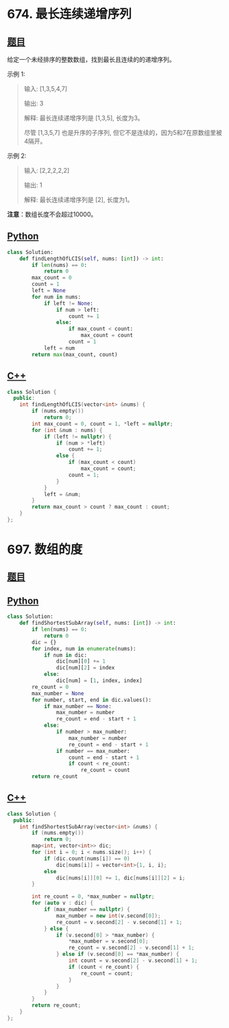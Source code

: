 # 674. 最长连续递增序列

## [题目](https://leetcode-cn.com/problems/longest-continuous-increasing-subsequence/)

给定一个未经排序的整数数组，找到最长且连续的的递增序列。

示例 1:

> 输入: [1,3,5,4,7]
>
> 输出: 3
>
> 解释: 最长连续递增序列是 [1,3,5], 长度为3。
>
> 尽管 [1,3,5,7] 也是升序的子序列, 但它不是连续的，因为5和7在原数组里被4隔开。 

示例 2:

> 输入: [2,2,2,2,2]
>
> 输出: 1
>
> 解释: 最长连续递增序列是 [2], 长度为1。

**注意**：数组长度不会超过10000。



## [Python](./674.%20最长连续递增序列.py)

```python
class Solution:
    def findLengthOfLCIS(self, nums: [int]) -> int:
        if len(nums) == 0:
            return 0
        max_count = 0
        count = 1
        left = None
        for num in nums:
            if left != None:
                if num > left:
                    count += 1
                else:
                    if max_count < count:
                        max_count = count
                    count = 1
            left = num
        return max(max_count, count)
```



## [C++](./674.%20最长连续递增序列.cc)

```c++
class Solution {
  public:
    int findLengthOfLCIS(vector<int> &nums) {
        if (nums.empty())
            return 0;
        int max_count = 0, count = 1, *left = nullptr;
        for (int &num : nums) {
            if (left != nullptr) {
                if (num > *left)
                    count += 1;
                else {
                    if (max_count < count)
                        max_count = count;
                    count = 1;
                }
            }
            left = &num;
        }
        return max_count > count ? max_count : count;
    }
};
```

# 697. 数组的度

## [题目](https://leetcode-cn.com/problems/degree-of-an-array/)

## [Python](./697.%20数组的度.py)

```python
class Solution:
    def findShortestSubArray(self, nums: [int]) -> int:
        if len(nums) == 0:
            return 0
        dic = {}
        for index, num in enumerate(nums):
            if num in dic:
                dic[num][0] += 1
                dic[num][2] = index
            else:
                dic[num] = [1, index, index]
        re_count = 0
        max_number = None
        for number, start, end in dic.values():
            if max_number == None:
                max_number = number
                re_count = end - start + 1
            else:
                if number > max_number:
                    max_number = number
                    re_count = end - start + 1
                if number == max_number:
                    count = end - start + 1
                    if count < re_count:
                        re_count = count
        return re_count
```



## [C++](./697.%20数组的度.cc)

```c++
class Solution {
  public:
    int findShortestSubArray(vector<int> &nums) {
        if (nums.empty())
            return 0;
        map<int, vector<int>> dic;
        for (int i = 0; i < nums.size(); i++) {
            if (dic.count(nums[i]) == 0)
                dic[nums[i]] = vector<int>{1, i, i};
            else
                dic[nums[i]][0] += 1, dic[nums[i]][2] = i;
        }

        int re_count = 0, *max_number = nullptr;
        for (auto v : dic) {
            if (max_number == nullptr) {
                max_number = new int(v.second[0]);
                re_count = v.second[2] - v.second[1] + 1;
            } else {
                if (v.second[0] > *max_number) {
                    *max_number = v.second[0];
                    re_count = v.second[2] - v.second[1] + 1;
                } else if (v.second[0] == *max_number) {
                    int count = v.second[2] - v.second[1] + 1;
                    if (count < re_count) {
                        re_count = count;
                    }
                }
            }
        }
        return re_count;
    }
};
```

